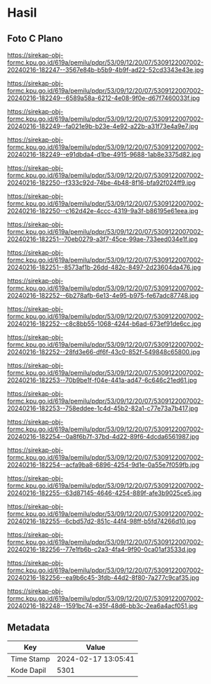 # Hasil

## Foto C Plano

https://sirekap-obj-formc.kpu.go.id/619a/pemilu/pdpr/53/09/12/20/07/5309122007002-20240216-182247--3567e84b-b5b9-4b9f-ad22-52cd3343e43e.jpg

https://sirekap-obj-formc.kpu.go.id/619a/pemilu/pdpr/53/09/12/20/07/5309122007002-20240216-182249--6589a58a-6212-4e08-9f0e-d67f7460033f.jpg

https://sirekap-obj-formc.kpu.go.id/619a/pemilu/pdpr/53/09/12/20/07/5309122007002-20240216-182249--fa021e9b-b23e-4e92-a22b-a31f73e4a9e7.jpg

https://sirekap-obj-formc.kpu.go.id/619a/pemilu/pdpr/53/09/12/20/07/5309122007002-20240216-182249--e91dbda4-d1be-4915-9688-1ab8e3375d82.jpg

https://sirekap-obj-formc.kpu.go.id/619a/pemilu/pdpr/53/09/12/20/07/5309122007002-20240216-182250--f333c92d-74be-4b48-8f16-bfa92f024ff9.jpg

https://sirekap-obj-formc.kpu.go.id/619a/pemilu/pdpr/53/09/12/20/07/5309122007002-20240216-182250--c162d42e-4ccc-4319-9a3f-b86195e61eea.jpg

https://sirekap-obj-formc.kpu.go.id/619a/pemilu/pdpr/53/09/12/20/07/5309122007002-20240216-182251--70eb0279-a3f7-45ce-99ae-733eed034e1f.jpg

https://sirekap-obj-formc.kpu.go.id/619a/pemilu/pdpr/53/09/12/20/07/5309122007002-20240216-182251--8573af1b-26dd-482c-8497-2d23604da476.jpg

https://sirekap-obj-formc.kpu.go.id/619a/pemilu/pdpr/53/09/12/20/07/5309122007002-20240216-182252--6b278afb-6e13-4e95-b975-fe67adc87748.jpg

https://sirekap-obj-formc.kpu.go.id/619a/pemilu/pdpr/53/09/12/20/07/5309122007002-20240216-182252--c8c8bb55-1068-4244-b6ad-673ef91de6cc.jpg

https://sirekap-obj-formc.kpu.go.id/619a/pemilu/pdpr/53/09/12/20/07/5309122007002-20240216-182252--28fd3e66-df6f-43c0-852f-549848c65800.jpg

https://sirekap-obj-formc.kpu.go.id/619a/pemilu/pdpr/53/09/12/20/07/5309122007002-20240216-182253--70b9be1f-f04e-441a-ad47-6c646c21ed61.jpg

https://sirekap-obj-formc.kpu.go.id/619a/pemilu/pdpr/53/09/12/20/07/5309122007002-20240216-182253--758eddee-1c4d-45b2-82a1-c77e73a7b417.jpg

https://sirekap-obj-formc.kpu.go.id/619a/pemilu/pdpr/53/09/12/20/07/5309122007002-20240216-182254--0a8f6b7f-37bd-4d22-89f6-4dcda6561987.jpg

https://sirekap-obj-formc.kpu.go.id/619a/pemilu/pdpr/53/09/12/20/07/5309122007002-20240216-182254--acfa9ba8-6896-4254-9d1e-0a55e7f059fb.jpg

https://sirekap-obj-formc.kpu.go.id/619a/pemilu/pdpr/53/09/12/20/07/5309122007002-20240216-182255--63d87145-4646-4254-889f-afe3b9025ce5.jpg

https://sirekap-obj-formc.kpu.go.id/619a/pemilu/pdpr/53/09/12/20/07/5309122007002-20240216-182255--6cbd57d2-851c-44f4-98ff-b5fd74266d10.jpg

https://sirekap-obj-formc.kpu.go.id/619a/pemilu/pdpr/53/09/12/20/07/5309122007002-20240216-182256--77e1fb6b-c2a3-4fa4-9f90-0ca01af3533d.jpg

https://sirekap-obj-formc.kpu.go.id/619a/pemilu/pdpr/53/09/12/20/07/5309122007002-20240216-182256--ea9b6c45-3fdb-44d2-8f80-7a277c9caf35.jpg

https://sirekap-obj-formc.kpu.go.id/619a/pemilu/pdpr/53/09/12/20/07/5309122007002-20240216-182248--1591bc74-e35f-48d6-bb3c-2ea6a4acf051.jpg


## Metadata

| Key        | Value               |
| ---------- | ------------------- |
| Time Stamp | 2024-02-17 13:05:41 |
| Kode Dapil | 5301                |



